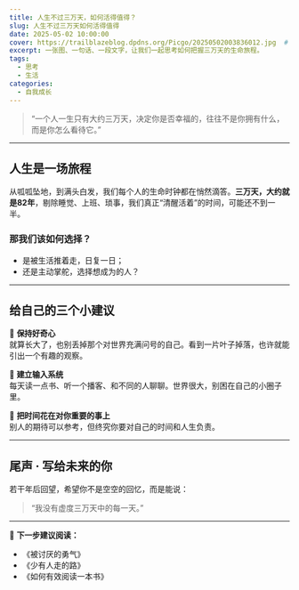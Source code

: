 ```yaml
---
title: 人生不过三万天，如何活得值得？
slug: 人生不过三万天如何活得值得
date: 2025-05-02 10:00:00
cover: https://trailblazeblog.dpdns.org/Picgo/20250502003836012.jpg  # 请替换为你自己的图片路径
excerpt: 一张图、一句话、一段文字，让我们一起思考如何把握三万天的生命旅程。
tags:
  - 思考
  - 生活
categories:
  - 自我成长
---
```



> “一个人一生只有大约三万天，决定你是否幸福的，往往不是你拥有什么，而是你怎么看待它。”

---

## 人生是一场旅程

从呱呱坠地，到满头白发，我们每个人的生命时钟都在悄然滴答。**三万天，大约就是82年**，剔除睡觉、上班、琐事，我们真正“清醒活着”的时间，可能还不到一半。

### 那我们该如何选择？

- 是被生活推着走，日复一日；
- 还是主动掌舵，选择想成为的人？

---

## 给自己的三个小建议

🌱 **保持好奇心**  
就算长大了，也别丢掉那个对世界充满问号的自己。看到一片叶子掉落，也许就能引出一个有趣的观察。

📖 **建立输入系统**  
每天读一点书、听一个播客、和不同的人聊聊。世界很大，别困在自己的小圈子里。

🎯 **把时间花在对你重要的事上**  
别人的期待可以参考，但终究你要对自己的时间和人生负责。

---

## 尾声 · 写给未来的你

若干年后回望，希望你不是空空的回忆，而是能说：

> “我没有虚度三万天中的每一天。”

---

🧭 **下一步建议阅读：**  
- 《被讨厌的勇气》
- 《少有人走的路》
- 《如何有效阅读一本书》